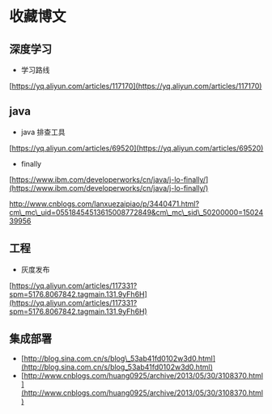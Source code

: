 # 收藏博文

## 深度学习

* 学习路线

[https://yq.aliyun.com/articles/117170](https://yq.aliyun.com/articles/117170)

## java

* java 排查工具

[https://yq.aliyun.com/articles/69520](https://yq.aliyun.com/articles/69520)

* finally

[https://www.ibm.com/developerworks/cn/java/j-lo-finally/](https://www.ibm.com/developerworks/cn/java/j-lo-finally/)

http://www.cnblogs.com/lanxuezaipiao/p/3440471.html?cm\_mc\_uid=05518454513615008772849&cm\_mc\_sid\_50200000=1502439956



## 工程

* 灰度发布

[https://yq.aliyun.com/articles/117331?spm=5176.8067842.tagmain.131.9yFh6H](https://yq.aliyun.com/articles/117331?spm=5176.8067842.tagmain.131.9yFh6H)

## 集成部署

* [http://blog.sina.com.cn/s/blog\_53ab41fd0102w3d0.html](http://blog.sina.com.cn/s/blog_53ab41fd0102w3d0.html)
* [http://www.cnblogs.com/huang0925/archive/2013/05/30/3108370.html](http://www.cnblogs.com/huang0925/archive/2013/05/30/3108370.html)



